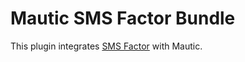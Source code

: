 # Mautic SMS Factor Bundle

This plugin integrates [SMS Factor](https://www.smsfactor.com/) with Mautic.
